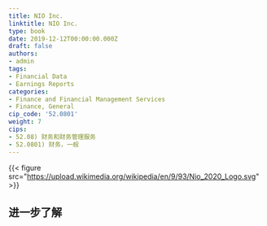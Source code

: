 ```yaml
---
title: NIO Inc.
linktitle: NIO Inc.
type: book
date: 2019-12-12T00:00:00.000Z
draft: false
authors:
- admin
tags:
- Financial Data
- Earnings Reports
categories:
- Finance and Financial Management Services
- Finance, General
cip_code: '52.0801'
weight: 7
cips:
- 52.08) 财务和财务管理服务
- 52.0801) 财务，一般
---
```


{{< figure src="https://upload.wikimedia.org/wikipedia/en/9/93/Nio_2020_Logo.svg" >}}

## 进一步了解
